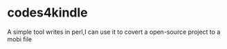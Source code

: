 # codes4kindle
A simple tool writes in perl,I can use it to covert a open-source project to a mobi file
